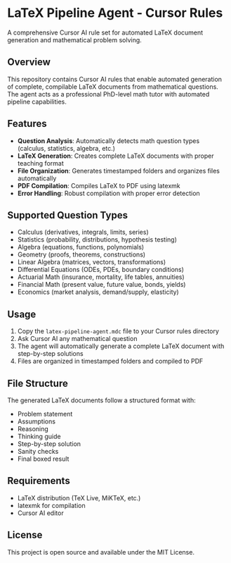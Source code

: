 # LaTeX Pipeline Agent - Cursor Rules

A comprehensive Cursor AI rule set for automated LaTeX document generation and mathematical problem solving.

## Overview

This repository contains Cursor AI rules that enable automated generation of complete, compilable LaTeX documents from mathematical questions. The agent acts as a professional PhD-level math tutor with automated pipeline capabilities.

## Features

- **Question Analysis**: Automatically detects math question types (calculus, statistics, algebra, etc.)
- **LaTeX Generation**: Creates complete LaTeX documents with proper teaching format
- **File Organization**: Generates timestamped folders and organizes files automatically
- **PDF Compilation**: Compiles LaTeX to PDF using latexmk
- **Error Handling**: Robust compilation with proper error detection

## Supported Question Types

- Calculus (derivatives, integrals, limits, series)
- Statistics (probability, distributions, hypothesis testing)
- Algebra (equations, functions, polynomials)
- Geometry (proofs, theorems, constructions)
- Linear Algebra (matrices, vectors, transformations)
- Differential Equations (ODEs, PDEs, boundary conditions)
- Actuarial Math (insurance, mortality, life tables, annuities)
- Financial Math (present value, future value, bonds, yields)
- Economics (market analysis, demand/supply, elasticity)

## Usage

1. Copy the `latex-pipeline-agent.mdc` file to your Cursor rules directory
2. Ask Cursor AI any mathematical question
3. The agent will automatically generate a complete LaTeX document with step-by-step solutions
4. Files are organized in timestamped folders and compiled to PDF

## File Structure

The generated LaTeX documents follow a structured format with:
- Problem statement
- Assumptions
- Reasoning
- Thinking guide
- Step-by-step solution
- Sanity checks
- Final boxed result

## Requirements

- LaTeX distribution (TeX Live, MiKTeX, etc.)
- latexmk for compilation
- Cursor AI editor

## License

This project is open source and available under the MIT License.
